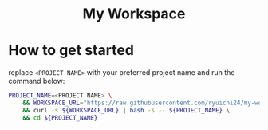 <h1 align="center">My Workspace</h1>

# How to get started

replace `<PROJECT NAME>` with your preferred project name and run the command below:

```bash 
PROJECT_NAME=<PROJECT NAME> \
    && WORKSPACE_URL="https://raw.githubusercontent.com/ryuichi24/my-workspace/main/init.sh" \
    && curl -s ${WORKSPACE_URL} | bash -s -- ${PROJECT_NAME} \
    && cd ${PROJECT_NAME}
```
